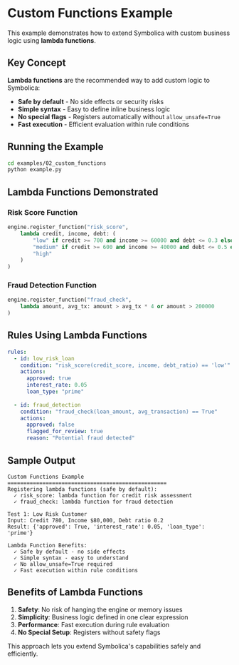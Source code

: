 # Custom Functions Example

This example demonstrates how to extend Symbolica with custom business logic using **lambda functions**.

## Key Concept

**Lambda functions** are the recommended way to add custom logic to Symbolica:
- **Safe by default** - No side effects or security risks
- **Simple syntax** - Easy to define inline business logic  
- **No special flags** - Registers automatically without `allow_unsafe=True`
- **Fast execution** - Efficient evaluation within rule conditions

## Running the Example

```bash
cd examples/02_custom_functions
python example.py
```

## Lambda Functions Demonstrated

### Risk Score Function
```python
engine.register_function("risk_score", 
    lambda credit, income, debt: (
        "low" if credit >= 700 and income >= 60000 and debt <= 0.3 else
        "medium" if credit >= 600 and income >= 40000 and debt <= 0.5 else
        "high"
    )
)
```

### Fraud Detection Function
```python
engine.register_function("fraud_check",
    lambda amount, avg_tx: amount > avg_tx * 4 or amount > 200000
)
```

## Rules Using Lambda Functions

```yaml
rules:
  - id: low_risk_loan
    condition: "risk_score(credit_score, income, debt_ratio) == 'low'"
    actions:
      approved: true
      interest_rate: 0.05
      loan_type: "prime"
  
  - id: fraud_detection
    condition: "fraud_check(loan_amount, avg_transaction) == True"
    actions:
      approved: false
      flagged_for_review: true
      reason: "Potential fraud detected"
```

## Sample Output

```
Custom Functions Example
==================================================
Registering lambda functions (safe by default):
  ✓ risk_score: lambda function for credit risk assessment
  ✓ fraud_check: lambda function for fraud detection

Test 1: Low Risk Customer
Input: Credit 780, Income $80,000, Debt ratio 0.2
Result: {'approved': True, 'interest_rate': 0.05, 'loan_type': 'prime'}

Lambda Function Benefits:
  ✓ Safe by default - no side effects
  ✓ Simple syntax - easy to understand  
  ✓ No allow_unsafe=True required
  ✓ Fast execution within rule conditions
```

## Benefits of Lambda Functions

1. **Safety**: No risk of hanging the engine or memory issues
2. **Simplicity**: Business logic defined in one clear expression
3. **Performance**: Fast execution during rule evaluation
4. **No Special Setup**: Registers without safety flags

This approach lets you extend Symbolica's capabilities safely and efficiently. 